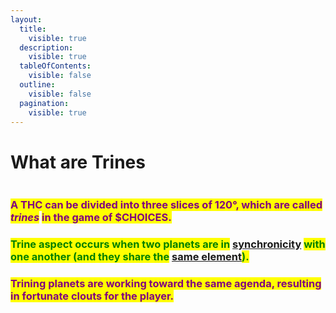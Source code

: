 ```yaml
---
layout:
  title:
    visible: true
  description:
    visible: true
  tableOfContents:
    visible: false
  outline:
    visible: false
  pagination:
    visible: true
---
```


# What are Trines



<figure><img src="../../../../../../../.gitbook/assets/pexels-btgl-👾-20196295.jpg" alt=""><figcaption></figcaption></figure>

### <mark style="color:purple;">A THC can be divided into three slices of 120°, which are called</mark> <mark style="color:purple;"></mark>_<mark style="color:purple;">trines</mark>_ <mark style="color:purple;"></mark><mark style="color:purple;">in the game of $CHOICES.</mark>

### <mark style="color:green;">Trine aspect occurs when two planets are in</mark> [synchronicity](../../../../../alchemy/the-usdchoice-of-alchemy/a/whats-syncronicity.md) <mark style="color:green;">with one another (and they share the</mark> [same element](broken-reference)<mark style="color:green;">).</mark>

### <mark style="color:purple;">Trining planets are working toward the same agenda, resulting in fortunate clouts for the player.</mark>

